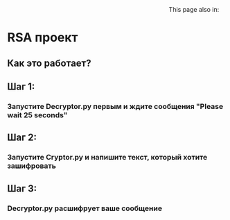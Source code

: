 <div align="right">
  This page also in:
  <a title="English" href="README.md"><img src="https://upload.wikimedia.org/wikipedia/commons/thumb/8/83/Flag_of_the_United_Kingdom_%283-5%29.svg/800px-Flag_of_the_United_Kingdom_%283-5%29.svg.png?20230715230526" height="11px"/></a>
  </div>

<h1>RSA проект</h1>
<h2>Как это работает?</h2>
<h2>Шаг 1:</h2>
<h3>Запустите Decryptor.py первым и ждите сообщения "Please wait 25 seconds" </h3>
<h2>Шаг 2:</h2>
<h3>Запустите Cryptor.py и напишите текст, который хотите зашифровать</h3>
<h2>Шаг 3:</h2>
<h3>Decryptor.py расшифрует ваше сообщение</h3>
